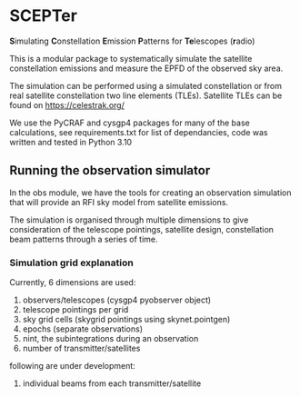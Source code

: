 # SCEPTer
**S**imulating **C**onstellation **E**mission **P**atterns for **Te**lescopes (**r**adio)

This is a modular package to systematically simulate the satellite constellation emissions and measure the EPFD of the observed sky area.

The simulation can be performed using a simulated constellation or from real satellite constellation two line elements (TLEs).
Satellite TLEs can be found on https://celestrak.org/

We use the PyCRAF and cysgp4 packages for many of the base calculations, see requirements.txt for list of dependancies, code was written and tested in Python 3.10

## Running the observation simulator

In the obs module, we have the tools for creating an observation simulation that will provide an RFI sky model from satellite emissions.

The simulation is organised through multiple dimensions to give consideration of the telescope pointings, satellite design, constellation beam patterns through a series of time.

### Simulation grid explanation

Currently, 6 dimensions are used:
1. observers/telescopes (cysgp4 pyobserver object)
1. telescope pointings per grid
1. sky grid cells (skygrid pointings using skynet.pointgen)
1. epochs (separate observations)
1. nint, the subintegrations during an observation
1. number of transmitter/satellites

following are under development:
1. individual beams from each transmitter/satellite

